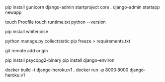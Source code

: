 pip install gunicorn
django-admin startproject core .
django-admin startapp newapp

touch Procfile
touch runtime.txt
python --version

pip install whitenoise

python manage.py collectstatic
pip freeze > requirements.txt

git remote add origin <Remote url>

pip install psycopg2-binary
pip install django-environ

docker build -t django-heroku:v1 .
docker run -p 8000:8000 django-heroku:v1
